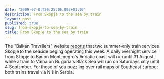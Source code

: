 ```yaml
---
date: '2009-07-01T20:25:00.002+01:00'
description: From Skopje to the sea by train
layout: post
published: true
slug: from-skopje-to-sea-by-train
title: From Skopje to the sea by train
---
```


The "Balkan Travellers" website <a href="http://www.balkantravellers.com/index.php?option=com_content&amp;task=view&amp;id=1305">reports</a> that two summer-only train services Skopje to the seaside beging operating this week. A daily overnight service from Skopje to Bar on Montenegro's Adriatic coast will run until 31 August, while a train to Varna on Bulgaria's Black Sea will run on Saturdays only until 4 September. For those of you puzzling over rail maps of Southeast Europe: both trains travel via Niš in Serbia.